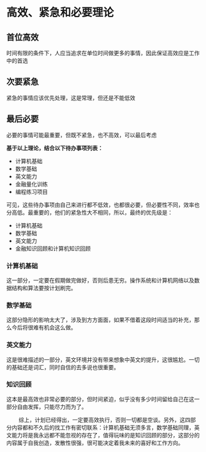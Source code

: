 # 高效、紧急和必要理论
## 首位高效
时间有限的条件下，人应当追求在单位时间做更多的事情，因此保证高效应是工作中的首选
## 次要紧急
紧急的事情应该优先处理，这是常理，但还是不能低效
## 最后必要
必要的事情可能最重要，但既不紧急，也不高效，可以最后考虑

**基于以上理论，结合以下待办事项列表：**

- 计算机基础
- 数学基础
- 英文能力
- 金融量化训练
- 编程练习项目

可见，这些待办事项由自己来进行都不低效，也都很必要，但必要性不同，效率也分高低。最重要的，他们的紧急性大不相同，所以，最终的优先级是：
- 计算机基础
- 数学基础
- 英文能力
- 金融知识回顾和计算机知识回顾

### 计算机基础
这一部分，一定要在假期做完做好，否则后患无穷。操作系统和计算机网络以及数据结构和算法要按计划刷完。
### 数学基础
这部分隐形的影响太大了，涉及到方方面面，如果不借着这段时间适当的补充，那么今后将很难有机会这么做。
### 英文能力
这是很难描述的一部分，英文环境并没有带来想象中英文的提升，这很尴尬。一切的基础还是词汇，同时自信的去多说也很重要。
### 知识回顾
这本是最高效也非常必要的部分，但时间紧迫，似乎没有多少时间留给自己在这一部分自由发挥，只能尽力而为了。

&emsp;&emsp; 综上，计划已经得出，一定要高效执行，否则一切都是空谈。另外，这四部分内容都和不久后的找工作有密切联系：计算机基础无须多言，数学基础同理，英文能力将是我永远都不能忽视的存在了，值得玩味的是知识回顾的部分，这部分的内容属于自我创造，发散性很强，很可能决定着我未来的喜好和工作方向。
